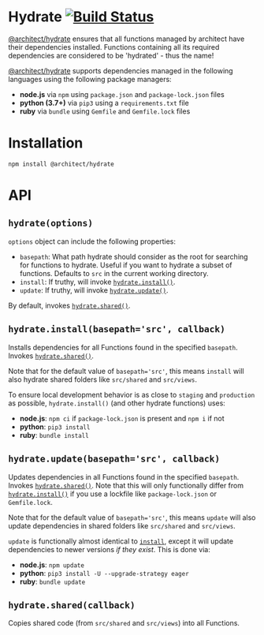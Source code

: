 # Hydrate [![Build Status](https://travis-ci.com/architect/hydrate.svg?branch=master)](https://travis-ci.com/architect/hydrate)

[@architect/hydrate][npm] ensures that all functions managed by architect have
their dependencies installed. Functions containing all its required dependencies
are considered to be 'hydrated' - thus the name!

[@architect/hydrate][npm] supports dependencies managed in the following languages
using the following package managers:

- **node.js** via `npm` using `package.json` and `package-lock.json` files
- **python (3.7+)** via `pip3` using a `requirements.txt` file
- **ruby** via `bundle` using `Gemfile` and `Gemfile.lock` files

# Installation

    npm install @architect/hydrate

# API

## `hydrate(options)`

`options` object can include the following properties:

- `basepath`: What path hydrate should consider as the root for searching for
    functions to hydrate. Useful if you want to hydrate a subset of functions.
    Defaults to `src` in the current working directory.
- `install`: If truthy, will invoke [`hydrate.install()`][install].
- `update`: If truthy, will invoke [`hydrate.update()`][update].

By default, invokes [`hydrate.shared()`][shared].

## `hydrate.install(basepath='src', callback)`

Installs dependencies for all Functions found in the specified `basepath`. Invokes
[`hydrate.shared()`][shared].

Note that for the default value of `basepath='src'`, this means `install` will
also hydrate shared folders like `src/shared` and `src/views`.

To ensure local development behavior is as close to `staging` and `production`
as possible, `hydrate.install()` (and other hydrate functions) uses:

- **node.js**: `npm ci` if `package-lock.json` is present and `npm i` if not
- **python**: `pip3 install`
- **ruby**: `bundle install`

## `hydrate.update(basepath='src', callback)`

Updates dependencies in all Functions found in the specified `basepath`. Invokes
[`hydrate.shared()`][shared]. Note that this will only functionally differ from
[`hydrate.install()`][install] if you use a lockfile like `package-lock.json` or
`Gemfile.lock`.

Note that for the default value of `basepath='src'`, this means `update` will
also update dependencies in shared folders like `src/shared` and `src/views`.

`update` is functionally almost identical to [`install`][install],
except it will update dependencies to newer versions _if they exist_. This is
done via:

- **node.js**: `npm update`
- **python**: `pip3 install -U --upgrade-strategy eager`
- **ruby**: `bundle update`

## `hydrate.shared(callback)`

Copies shared code (from `src/shared` and `src/views`) into all Functions.

[shared]: #hydratesharedcallback
[install]: #hydrateinstallbasepathsrc-callback
[update]: #hydrateupdatebasepathsrc-callback
[npm]: https://www.npmjs.com/package/@architect/hydrate
